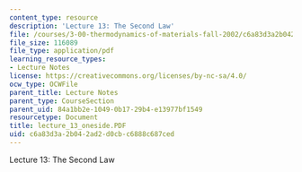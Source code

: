 ```yaml
---
content_type: resource
description: 'Lecture 13: The Second Law'
file: /courses/3-00-thermodynamics-of-materials-fall-2002/c6a83d3a2b042ad2d0cbc6888c687ced_lecture_13_oneside.PDF
file_size: 116089
file_type: application/pdf
learning_resource_types:
- Lecture Notes
license: https://creativecommons.org/licenses/by-nc-sa/4.0/
ocw_type: OCWFile
parent_title: Lecture Notes
parent_type: CourseSection
parent_uid: 84a1bb2e-1049-0b17-29b4-e13977bf1549
resourcetype: Document
title: lecture_13_oneside.PDF
uid: c6a83d3a-2b04-2ad2-d0cb-c6888c687ced
---
```

Lecture 13: The Second Law